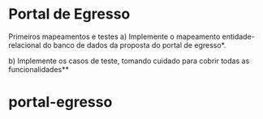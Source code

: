 ﻿# Portal de Egresso

Primeiros mapeamentos e testes
a) Implemente o mapeamento entidade-relacional do banco de dados da proposta do portal de egresso*.

b) Implemente os casos de teste, tomando cuidado para cobrir todas as funcionalidades**

# portal-egresso
